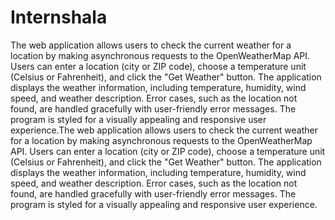 # Internshala
The web application allows users to check the current weather for a location by making asynchronous requests to the OpenWeatherMap API. Users can enter a location (city or ZIP code), choose a temperature unit (Celsius or Fahrenheit), and click the "Get Weather" button. The application displays the weather information, including temperature, humidity, wind speed, and weather description. Error cases, such as the location not found, are handled gracefully with user-friendly error messages. The program is styled for a visually appealing and responsive user experience.The web application allows users to check the current weather for a location by making asynchronous requests to the OpenWeatherMap API. Users can enter a location (city or ZIP code), choose a temperature unit (Celsius or Fahrenheit), and click the "Get Weather" button. The application displays the weather information, including temperature, humidity, wind speed, and weather description. Error cases, such as the location not found, are handled gracefully with user-friendly error messages. The program is styled for a visually appealing and responsive user experience.
